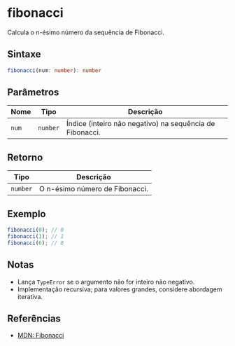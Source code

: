 # fibonacci

Calcula o n-ésimo número da sequência de Fibonacci.

## Sintaxe
```typescript
fibonacci(num: number): number
```

## Parâmetros

| Nome   | Tipo      | Descrição                                 |
|--------|-----------|-------------------------------------------|
| `num`  | `number`  | Índice (inteiro não negativo) na sequência de Fibonacci. |

## Retorno

| Tipo      | Descrição                          |
|-----------|------------------------------------|
| `number`  | O n-ésimo número de Fibonacci.     |

## Exemplo
```typescript
fibonacci(0); // 0
fibonacci(1); // 1
fibonacci(6); // 8
```

## Notas
- Lança `TypeError` se o argumento não for inteiro não negativo.
- Implementação recursiva; para valores grandes, considere abordagem iterativa.

## Referências
- [MDN: Fibonacci](https://developer.mozilla.org/pt-BR/docs/Glossary/Fibonacci_number)
